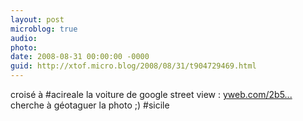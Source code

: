 ```yaml
---
layout: post
microblog: true
audio: 
photo: 
date: 2008-08-31 00:00:00 -0000
guid: http://xtof.micro.blog/2008/08/31/t904729469.html
---
```

croisé à #acireale la voiture de google street view : [yweb.com/2b5...](http://yweb.com/2b5...) cherche à géotaguer la photo ;) #sicile
